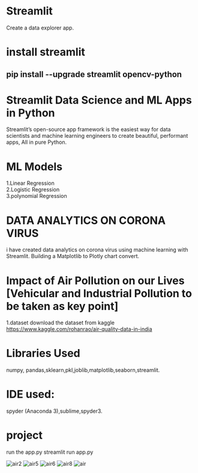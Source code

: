 # Streamlit
Create a data explorer app.
# install streamlit
pip install --upgrade streamlit opencv-python
----------------------------------------------------------------------------------------------------------------------------------------------
# Streamlit Data Science and ML Apps in Python
 Streamlit’s open-source app framework is the easiest way for data scientists and machine learning engineers to create beautiful, performant apps, All in pure Python.
# ML Models
1.Linear Regression </br>
2.Logistic Regression  </br>
3.polynomial Regression  </br>
# DATA ANALYTICS ON CORONA VIRUS
i have created data analytics on corona virus using machine learning with Streamlit.
Building a Matplotlib to Plotly chart convert.
# Impact of Air Pollution on our Lives [Vehicular and Industrial Pollution to be taken as key point]
1.dataset 
download the dataset from kaggle
https://www.kaggle.com/rohanrao/air-quality-data-in-india
# Libraries Used
 numpy, pandas,sklearn,pkl,joblib,matplotlib,seaborn,streamlit.
# IDE used: 
spyder (Anaconda 3),sublime,spyder3.
# project
run the app.py
streamlit run app.py

![air2](https://user-images.githubusercontent.com/51817568/83624198-f1094d80-a5af-11ea-9534-327c999e9c5a.gif)
![air5](https://user-images.githubusercontent.com/51817568/83624395-2d3cae00-a5b0-11ea-8bb5-7a6e418d7c56.jpeg)
![air6](https://user-images.githubusercontent.com/51817568/83624403-2f9f0800-a5b0-11ea-8225-c391b986dae8.jpeg)
![air8](https://user-images.githubusercontent.com/51817568/83624412-33cb2580-a5b0-11ea-9599-3339c36957a7.jpeg)
![air](https://user-images.githubusercontent.com/51817568/84915675-bb4d8400-b0da-11ea-80cf-d98f867d1633.jpeg)
